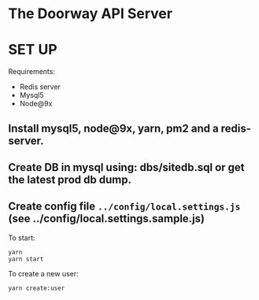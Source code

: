 # The Doorway API Server

SET UP
=======

Requirements:
* Redis server
* Mysql5
* Node@9x

Install mysql5, node@9x, yarn, pm2 and a redis-server.
--------------------------------------------------------------
Create DB in mysql using: dbs/sitedb.sql or get the latest prod db dump.
--------------------------------------------------------------
Create config file `../config/local.settings.js` (see ../config/local.settings.sample.js)
--------------------------------------------------------------

To start:
```
yarn
yarn start
```

To create a new user:
```
yarn create:user
```
